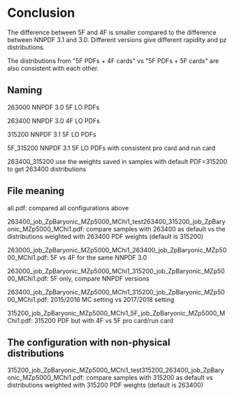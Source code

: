 # Conclusion
The difference between 5F and 4F is smaller compared to the difference between NNPDF 3.1 and 3.0.
Different versions give different rapidity and pz distributions.

The distributions from "5F PDFs + 4F cards" vs "5F PDFs + 5F cards" are also consistent with each other.

## Naming

263000 NNPDF 3.0 5F LO PDFs

263400 NNPDF 3.0 4F LO PDFs

315200 NNPDF 3.1 5F LO PDFs

5F_315200 NNPDF 3.1 5F LO PDFs with consistent pro card and run card

263400_315200 use the weights saved in samples with default PDF=315200 to get 263400 distributions

## File meaning

all.pdf: compared all configurations above

263400_job_ZpBaryonic_MZp5000_MChi1_test263400_315200_job_ZpBaryonic_MZp5000_MChi1.pdf: compare samples with 263400 as default vs the distributions weighted with 263400 PDF weights (default is 315200)

263000_job_ZpBaryonic_MZp5000_MChi1_263400_job_ZpBaryonic_MZp5000_MChi1.pdf: 5F vs 4F for the same NNPDF 3.0 

263000_job_ZpBaryonic_MZp5000_MChi1_315200_job_ZpBaryonic_MZp5000_MChi1.pdf: 5F only, compare NNPDF versions

263400_job_ZpBaryonic_MZp5000_MChi1_315200_job_ZpBaryonic_MZp5000_MChi1.pdf: 2015/2016 MC setting vs 2017/2018 setting

315200_job_ZpBaryonic_MZp5000_MChi1_5F_job_ZpBaryonic_MZp5000_MChi1.pdf: 315200 PDF but with 4F vs 5F pro card/run card

## The configuration with non-physical distributions
315200_job_ZpBaryonic_MZp5000_MChi1_test315200_263400_job_ZpBaryonic_MZp5000_MChi1.pdf: compare samples with 315200 as default vs distributions weighted with 315200 PDF weights (default is 263400)
